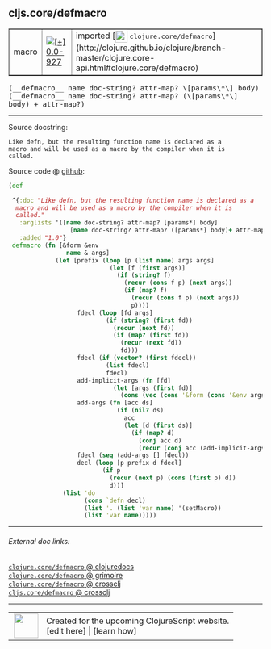 ## cljs.core/defmacro



 <table border="1">
<tr>
<td>macro</td>
<td><a href="https://github.com/cljsinfo/cljs-api-docs/tree/0.0-927"><img valign="middle" alt="[+] 0.0-927" title="Added in 0.0-927" src="https://img.shields.io/badge/+-0.0--927-lightgrey.svg"></a> </td>
<td>
imported [<img height="24px" valign="middle" src="http://i.imgur.com/1GjPKvB.png"> <samp>clojure.core/defmacro</samp>](http://clojure.github.io/clojure/branch-master/clojure.core-api.html#clojure.core/defmacro)
</td>
</tr>
</table>


 <samp>
(__defmacro__ name doc-string? attr-map? \[params\*\] body)<br>
</samp>
 <samp>
(__defmacro__ name doc-string? attr-map? (\[params\*\] body) + attr-map?)<br>
</samp>

---





Source docstring:

```
Like defn, but the resulting function name is declared as a
macro and will be used as a macro by the compiler when it is
called.
```


Source code @ [github](https://github.com/clojure/clojure/blob/clojure-1.7.0-alpha6/src/clj/clojure/core.clj#L426-L470):

```clj
(def

 ^{:doc "Like defn, but the resulting function name is declared as a
  macro and will be used as a macro by the compiler when it is
  called."
   :arglists '([name doc-string? attr-map? [params*] body]
                 [name doc-string? attr-map? ([params*] body)+ attr-map?])
   :added "1.0"}
 defmacro (fn [&form &env 
                name & args]
             (let [prefix (loop [p (list name) args args]
                            (let [f (first args)]
                              (if (string? f)
                                (recur (cons f p) (next args))
                                (if (map? f)
                                  (recur (cons f p) (next args))
                                  p))))
                   fdecl (loop [fd args]
                           (if (string? (first fd))
                             (recur (next fd))
                             (if (map? (first fd))
                               (recur (next fd))
                               fd)))
                   fdecl (if (vector? (first fdecl))
                           (list fdecl)
                           fdecl)
                   add-implicit-args (fn [fd]
                             (let [args (first fd)]
                               (cons (vec (cons '&form (cons '&env args))) (next fd))))
                   add-args (fn [acc ds]
                              (if (nil? ds)
                                acc
                                (let [d (first ds)]
                                  (if (map? d)
                                    (conj acc d)
                                    (recur (conj acc (add-implicit-args d)) (next ds))))))
                   fdecl (seq (add-args [] fdecl))
                   decl (loop [p prefix d fdecl]
                          (if p
                            (recur (next p) (cons (first p) d))
                            d))]
               (list 'do
                     (cons `defn decl)
                     (list '. (list 'var name) '(setMacro))
                     (list 'var name)))))
```

<!--
Repo - tag - source tree - lines:

 <pre>
clojure @ clojure-1.7.0-alpha6
└── src
    └── clj
        └── clojure
            └── <ins>[core.clj:426-470](https://github.com/clojure/clojure/blob/clojure-1.7.0-alpha6/src/clj/clojure/core.clj#L426-L470)</ins>
</pre>

-->

---



###### External doc links:

[`clojure.core/defmacro` @ clojuredocs](http://clojuredocs.org/clojure.core/defmacro)<br>
[`clojure.core/defmacro` @ grimoire](http://conj.io/store/v1/org.clojure/clojure/1.7.0-beta3/clj/clojure.core/defmacro/)<br>
[`clojure.core/defmacro` @ crossclj](http://crossclj.info/fun/clojure.core/defmacro.html)<br>
[`cljs.core/defmacro` @ crossclj](http://crossclj.info/fun/cljs.core/defmacro.html)<br>

---

 <table>
<tr><td>
<img valign="middle" align="right" width="48px" src="http://i.imgur.com/Hi20huC.png">
</td><td>
Created for the upcoming ClojureScript website.<br>
[edit here] | [learn how]
</td></tr></table>

[edit here]:https://github.com/cljsinfo/cljs-api-docs/blob/master/cljsdoc/cljs.core_defmacro.cljsdoc
[learn how]:https://github.com/cljsinfo/cljs-api-docs/wiki/cljsdoc-files

<!--

This information was too distracting to show to readers, but I'll leave it
commented here since it is helpful to:

- pretty-print the data used to generate this document
- and show how to retrieve that data



The API data for this symbol:

```clj
{:ns "cljs.core",
 :name "defmacro",
 :signature ["[name doc-string? attr-map? [params*] body]"
             "[name doc-string? attr-map? ([params*] body) + attr-map?]"],
 :history [["+" "0.0-927"]],
 :type "macro",
 :full-name-encode "cljs.core_defmacro",
 :source {:code "(def\n\n ^{:doc \"Like defn, but the resulting function name is declared as a\n  macro and will be used as a macro by the compiler when it is\n  called.\"\n   :arglists '([name doc-string? attr-map? [params*] body]\n                 [name doc-string? attr-map? ([params*] body)+ attr-map?])\n   :added \"1.0\"}\n defmacro (fn [&form &env \n                name & args]\n             (let [prefix (loop [p (list name) args args]\n                            (let [f (first args)]\n                              (if (string? f)\n                                (recur (cons f p) (next args))\n                                (if (map? f)\n                                  (recur (cons f p) (next args))\n                                  p))))\n                   fdecl (loop [fd args]\n                           (if (string? (first fd))\n                             (recur (next fd))\n                             (if (map? (first fd))\n                               (recur (next fd))\n                               fd)))\n                   fdecl (if (vector? (first fdecl))\n                           (list fdecl)\n                           fdecl)\n                   add-implicit-args (fn [fd]\n                             (let [args (first fd)]\n                               (cons (vec (cons '&form (cons '&env args))) (next fd))))\n                   add-args (fn [acc ds]\n                              (if (nil? ds)\n                                acc\n                                (let [d (first ds)]\n                                  (if (map? d)\n                                    (conj acc d)\n                                    (recur (conj acc (add-implicit-args d)) (next ds))))))\n                   fdecl (seq (add-args [] fdecl))\n                   decl (loop [p prefix d fdecl]\n                          (if p\n                            (recur (next p) (cons (first p) d))\n                            d))]\n               (list 'do\n                     (cons `defn decl)\n                     (list '. (list 'var name) '(setMacro))\n                     (list 'var name)))))",
          :title "Source code",
          :repo "clojure",
          :tag "clojure-1.7.0-alpha6",
          :filename "src/clj/clojure/core.clj",
          :lines [426 470]},
 :full-name "cljs.core/defmacro",
 :clj-symbol "clojure.core/defmacro",
 :docstring "Like defn, but the resulting function name is declared as a\nmacro and will be used as a macro by the compiler when it is\ncalled."}

```

Retrieve the API data for this symbol:

```clj
;; from Clojure REPL
(require '[clojure.edn :as edn])
(-> (slurp "https://raw.githubusercontent.com/cljsinfo/cljs-api-docs/catalog/cljs-api.edn")
    (edn/read-string)
    (get-in [:symbols "cljs.core/defmacro"]))
```

-->
